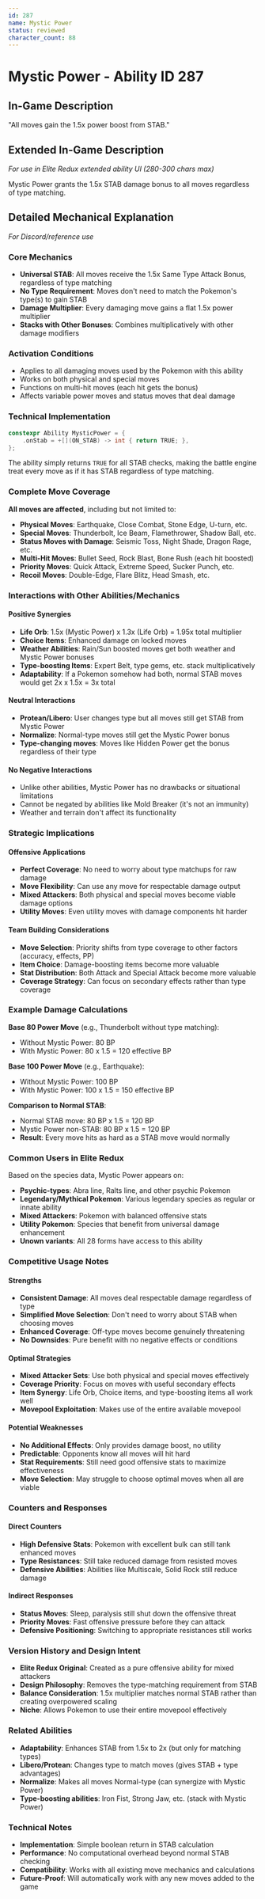 ```yaml
---
id: 287
name: Mystic Power
status: reviewed
character_count: 88
---
```


# Mystic Power - Ability ID 287

## In-Game Description
"All moves gain the 1.5x power boost from STAB."

## Extended In-Game Description
*For use in Elite Redux extended ability UI (280-300 chars max)*

Mystic Power grants the 1.5x STAB damage bonus to all moves regardless of type matching. 

## Detailed Mechanical Explanation
*For Discord/reference use*

### Core Mechanics
- **Universal STAB**: All moves receive the 1.5x Same Type Attack Bonus, regardless of type matching
- **No Type Requirement**: Moves don't need to match the Pokemon's type(s) to gain STAB
- **Damage Multiplier**: Every damaging move gains a flat 1.5x power multiplier
- **Stacks with Other Bonuses**: Combines multiplicatively with other damage modifiers

### Activation Conditions
- Applies to all damaging moves used by the Pokemon with this ability
- Works on both physical and special moves
- Functions on multi-hit moves (each hit gets the bonus)
- Affects variable power moves and status moves that deal damage

### Technical Implementation
```cpp
constexpr Ability MysticPower = {
    .onStab = +[](ON_STAB) -> int { return TRUE; },
};
```

The ability simply returns `TRUE` for all STAB checks, making the battle engine treat every move as if it has STAB regardless of type matching.

### Complete Move Coverage
**All moves are affected**, including but not limited to:
- **Physical Moves**: Earthquake, Close Combat, Stone Edge, U-turn, etc.
- **Special Moves**: Thunderbolt, Ice Beam, Flamethrower, Shadow Ball, etc.
- **Status Moves with Damage**: Seismic Toss, Night Shade, Dragon Rage, etc.
- **Multi-Hit Moves**: Bullet Seed, Rock Blast, Bone Rush (each hit boosted)
- **Priority Moves**: Quick Attack, Extreme Speed, Sucker Punch, etc.
- **Recoil Moves**: Double-Edge, Flare Blitz, Head Smash, etc.

### Interactions with Other Abilities/Mechanics

#### Positive Synergies
- **Life Orb**: 1.5x (Mystic Power) x 1.3x (Life Orb) = 1.95x total multiplier
- **Choice Items**: Enhanced damage on locked moves
- **Weather Abilities**: Rain/Sun boosted moves get both weather and Mystic Power bonuses
- **Type-boosting Items**: Expert Belt, type gems, etc. stack multiplicatively
- **Adaptability**: If a Pokemon somehow had both, normal STAB moves would get 2x x 1.5x = 3x total

#### Neutral Interactions
- **Protean/Libero**: User changes type but all moves still get STAB from Mystic Power
- **Normalize**: Normal-type moves still get the Mystic Power bonus
- **Type-changing moves**: Moves like Hidden Power get the bonus regardless of their type

#### No Negative Interactions
- Unlike other abilities, Mystic Power has no drawbacks or situational limitations
- Cannot be negated by abilities like Mold Breaker (it's not an immunity)
- Weather and terrain don't affect its functionality

### Strategic Implications

#### Offensive Applications
- **Perfect Coverage**: No need to worry about type matchups for raw damage
- **Move Flexibility**: Can use any move for respectable damage output
- **Mixed Attackers**: Both physical and special moves become viable damage options
- **Utility Moves**: Even utility moves with damage components hit harder

#### Team Building Considerations
- **Move Selection**: Priority shifts from type coverage to other factors (accuracy, effects, PP)
- **Item Choice**: Damage-boosting items become more valuable
- **Stat Distribution**: Both Attack and Special Attack become more valuable
- **Coverage Strategy**: Can focus on secondary effects rather than type coverage

### Example Damage Calculations

**Base 80 Power Move** (e.g., Thunderbolt without type matching):
- Without Mystic Power: 80 BP
- With Mystic Power: 80 x 1.5 = 120 effective BP

**Base 100 Power Move** (e.g., Earthquake):
- Without Mystic Power: 100 BP  
- With Mystic Power: 100 x 1.5 = 150 effective BP

**Comparison to Normal STAB**:
- Normal STAB move: 80 BP x 1.5 = 120 BP
- Mystic Power non-STAB: 80 BP x 1.5 = 120 BP
- **Result**: Every move hits as hard as a STAB move would normally

### Common Users in Elite Redux
Based on the species data, Mystic Power appears on:
- **Psychic-types**: Abra line, Ralts line, and other psychic Pokemon
- **Legendary/Mythical Pokemon**: Various legendary species as regular or innate ability
- **Mixed Attackers**: Pokemon with balanced offensive stats
- **Utility Pokemon**: Species that benefit from universal damage enhancement
- **Unown variants**: All 28 forms have access to this ability

### Competitive Usage Notes

#### Strengths
- **Consistent Damage**: All moves deal respectable damage regardless of type
- **Simplified Move Selection**: Don't need to worry about STAB when choosing moves
- **Enhanced Coverage**: Off-type moves become genuinely threatening
- **No Downsides**: Pure benefit with no negative effects or conditions

#### Optimal Strategies
- **Mixed Attacker Sets**: Use both physical and special moves effectively
- **Coverage Priority**: Focus on moves with useful secondary effects
- **Item Synergy**: Life Orb, Choice items, and type-boosting items all work well
- **Movepool Exploitation**: Makes use of the entire available movepool

#### Potential Weaknesses
- **No Additional Effects**: Only provides damage boost, no utility
- **Predictable**: Opponents know all moves will hit hard
- **Stat Requirements**: Still need good offensive stats to maximize effectiveness
- **Move Selection**: May struggle to choose optimal moves when all are viable

### Counters and Responses

#### Direct Counters
- **High Defensive Stats**: Pokemon with excellent bulk can still tank enhanced moves
- **Type Resistances**: Still take reduced damage from resisted moves
- **Defensive Abilities**: Abilities like Multiscale, Solid Rock still reduce damage

#### Indirect Responses
- **Status Moves**: Sleep, paralysis still shut down the offensive threat
- **Priority Moves**: Fast offensive pressure before they can attack
- **Defensive Positioning**: Switching to appropriate resistances still works

### Version History and Design Intent
- **Elite Redux Original**: Created as a pure offensive ability for mixed attackers
- **Design Philosophy**: Removes the type-matching requirement from STAB
- **Balance Consideration**: 1.5x multiplier matches normal STAB rather than creating overpowered scaling
- **Niche**: Allows Pokemon to use their entire movepool effectively

### Related Abilities
- **Adaptability**: Enhances STAB from 1.5x to 2x (but only for matching types)
- **Libero/Protean**: Changes type to match moves (gives STAB + type advantages)
- **Normalize**: Makes all moves Normal-type (can synergize with Mystic Power)
- **Type-boosting abilities**: Iron Fist, Strong Jaw, etc. (stack with Mystic Power)

### Technical Notes
- **Implementation**: Simple boolean return in STAB calculation
- **Performance**: No computational overhead beyond normal STAB checking
- **Compatibility**: Works with all existing move mechanics and calculations
- **Future-Proof**: Will automatically work with any new moves added to the game